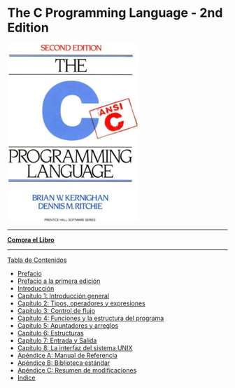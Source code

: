 # The C Programming Language - 2nd Edition

<img src="images/cover.jpg" width="300">

-----

**[Compra el Libro](https://www.goodreads.com/book/515601.The_C_Programming_Language/get_a_copy)**

-----

[Tabla de Contenidos](toc.md)

* [Prefacio](prefacio.md)
* [Prefacio a la primera edición](prefacio1ed.md)
* [Introducción](introduccion.md)
* [Capítulo 1: Introducción general](ch1.md)
* [Capítulo 2: Tipos, operadores y expresiones](ch2.md)
* [Capítulo 3: Control de flujo](ch3.md)
* [Capítulo 4: Funciones y la estructura del programa](ch4.md)
* [Capítulo 5: Apuntadores y arreglos](ch5.md)
* [Capítulo 6: Estructuras](ch6.md)
* [Capítulo 7: Entrada y Salida](ch7.md)
* [Capítulo 8: La interfaz del sistema UNIX](ch8.md)
* [Apéndice A: Manual de Referencia](apA.md)
* [Apéndice B: Biblioteca estándar](apB.md)
* [Apéndice C: Resumen de modificaciones](apC.md)
* [Indice](indice.md)